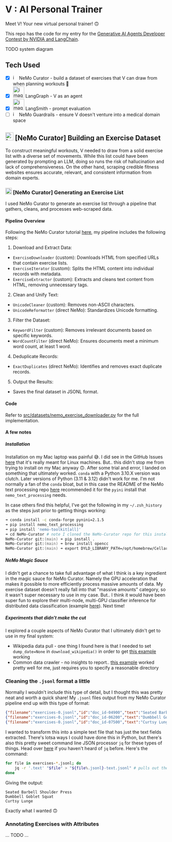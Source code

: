 # V : AI Personal Trainer

Meet V! Your new virtual personal trainer! 🙃

This repo has the code for my entry for the [Generative AI Agents Developer Contest by NVIDIA and LangChain](https://www.nvidia.com/en-us/ai-data-science/generative-ai/developer-contest-with-langchain/).

TODO system diagram

## Tech Used
- [x] <img src="https://github.com/pannaf/artemis/assets/18562964/3ec5b89a-8634-492f-8077-b636466de285" alt="image" width="15"/> NeMo Curator - build a dataset of exercises that V can draw from when planning workouts 💪
- [x] <img src="https://github.com/pannaf/artemis/assets/18562964/c579f82c-7fe8-4709-8b4c-379573843545" alt="image" width="35"/> LangGraph - V as an agent
- [x] <img src="https://github.com/pannaf/artemis/assets/18562964/c579f82c-7fe8-4709-8b4c-379573843545" alt="image" width="35"/> LangSmith - prompt evaluation
- [ ] <img src="https://github.com/pannaf/artemis/assets/18562964/3ec5b89a-8634-492f-8077-b636466de285" alt="image" width="15"/> NeMo Guardrails - ensure V doesn't venture into a medical domain space

## <img src="https://github.com/pannaf/artemis/assets/18562964/3ec5b89a-8634-492f-8077-b636466de285" alt="image" width="25"/> [NeMo Curator] Building an Exercise Dataset
To construct meaningful workouts, V needed to draw from a solid exercise list with a diverse set of movements. While this list could have been generated by prompting an LLM, doing so runs the risk of hallucination and lack of comprehensiveness. On the other hand, scraping credible fitness websites ensures accurate, relevant, and consistent information from domain experts.

### <img src="https://github.com/pannaf/artemis/assets/18562964/3ec5b89a-8634-492f-8077-b636466de285" alt="image" width="20"/> [NeMo Curator] Generating an Exercise List
I used NeMo Curator to generate an exercise list through a pipeline that gathers, cleans, and processes web-scraped data.

#### Pipeline Overview

Following the NeMo Curator tutorial [here](https://developer.nvidia.com/blog/curating-custom-datasets-for-llm-training-with-nvidia-nemo-curator/), my pipeline includes the following steps:

1. Download and Extract Data:
- `ExerciseDownloader` (custom): Downloads HTML from specified URLs that contain exercise lists.
- `ExerciseIterator` (custom): Splits the HTML content into individual records with metadata.
- `ExerciseExtractor` (custom): Extracts and cleans text content from HTML, removing unnecessary tags.

2. Clean and Unify Text:
- `UnicodeCleaner` (custom): Removes non-ASCII characters.
- `UnicodeReformatter` (direct NeMo): Standardizes Unicode formatting.

3. Filter the Dataset:
- `KeywordFilter` (custom): Removes irrelevant documents based on specific keywords.
- `WordCountFilter` (direct NeMo): Ensures documents meet a minimum word count, at least 1 word.

4. Deduplicate Records:
- `ExactDuplicates` (direct NeMo): Identifies and removes exact duplicate records.

5. Output the Results:
- Saves the final dataset in JSONL format.

#### Code
Refer to [src/datasets/nemo_exercise_downloader.py](src/datasets/nemo_exercise_downloader.py) for the full implementation.

#### A few notes
##### Installation
Installation on my Mac laptop was painful 😅. I did see in the GitHub Issues [here](https://github.com/NVIDIA/NeMo-Curator/issues/76#issuecomment-2135907968) that it's really meant for Linux machines. But.. this didn't stop me from trying to install on my Mac anyway 🙃. After some trial and error, I landed on something that ultimately worked. `conda` with a Python 3.10.X version was clutch. Later versions of Python (3.11 & 3.12) didn't work for me. I'm not normally a fan of the `conda` bloat, but in this case the README of the NeMo text processing repo [here](https://github.com/NVIDIA/NeMo-text-processing) recommended it for the `pyini` install that `nemo_text_processing` needs. 

In case others find this helpful, I've got the following in my `~/.zsh_history` as the steps just prior to getting things working:
```zsh
➜ conda install -c conda-forge pynini=2.1.5
➜ pip install nemo_text_processing
➜ pip install 'nemo-toolkit[all]'
➜ cd NeMo-Curator # note I cloned the NeMo-Curator repo for this install
NeMo-Curator git:(main) ➜ pip install .
NeMo-Curator git:(main) ➜ brew install opencc
NeMo-Curator git:(main) ➜ export DYLD_LIBRARY_PATH=/opt/homebrew/Cellar/opencc/1.1.7/lib:$DYLD_LIBRARY_PATH
```
##### NeMo Magic Sauce
I didn't get a chance to take full advantage of what I think is a key ingredient in the magic sauce for NeMo Curator. Namely the GPU acceleration that makes it possible to more efficiently process massive amounts of data. My exercise dataset doesn't really fall into that "massive amounts" category, so it wasn't super necessary to use in my case. But.. I think it would have been super fun to explore their multi-node, multi-GPU classifier inference for distributed data classification (example [here](https://github.com/NVIDIA/NeMo-Curator/blob/main/docs/user-guide/DistributedDataClassification.rst)). Next time!

##### Experiments that didn't make the cut
I explored a couple aspects of NeMo Curator that I ultimately didn't get to use in my final system:
- Wikipedia data pull - one thing I found here is that I needed to set `dump_date=None` in `download_wikipedia()` in order to get [this example](https://github.com/NVIDIA/NeMo-Curator/blob/main/examples/download_wikipedia.py) working
- Common data crawler - no insights to report.. [this example](https://github.com/NVIDIA/NeMo-Curator/blob/main/examples/download_common_crawl.py) worked pretty well for me, just requires you to specify a reasonable directory

### Cleaning the `.jsonl` format a little
Normally I wouldn't include this type of detail, but I thought this was pretty neat and worth a quick share! My `.jsonl` files output from my NeMo Curator pipeline end up with this type of format:

```json
{"filename":"exercises-0.jsonl","id":"doc_id-04900","text":"Seated Barbell Shoulder Press","word_count":4}
{"filename":"exercises-0.jsonl","id":"doc_id-06200","text":"Dumbbell Goblet Squat","word_count":3}
{"filename":"exercises-0.jsonl","id":"doc_id-07500","text":"Curtsy Lunge","word_count":2}
```

I wanted to transform this into a simple text file that has just the text fields extracted. There's lotsa ways I could have done this in Python, but there's also this pretty sweet command line JSON processor `jq` for these types of things. Head over [here](https://formulae.brew.sh/formula/jq) if you haven't heard of `jq` before. Here's the command:

```zsh
for file in exercises-*.jsonl; do
    jq -r '.text' "$file" > "${file%.jsonl}-text.jsonl" # pulls out the "text" field from each JSON line
done
```

Giving the output:

```text
Seated Barbell Shoulder Press
Dumbbell Goblet Squat
Curtsy Lunge
```

Exactly what I wanted 🙃

### Annotating Exercises with Attributes
... TODO ...
